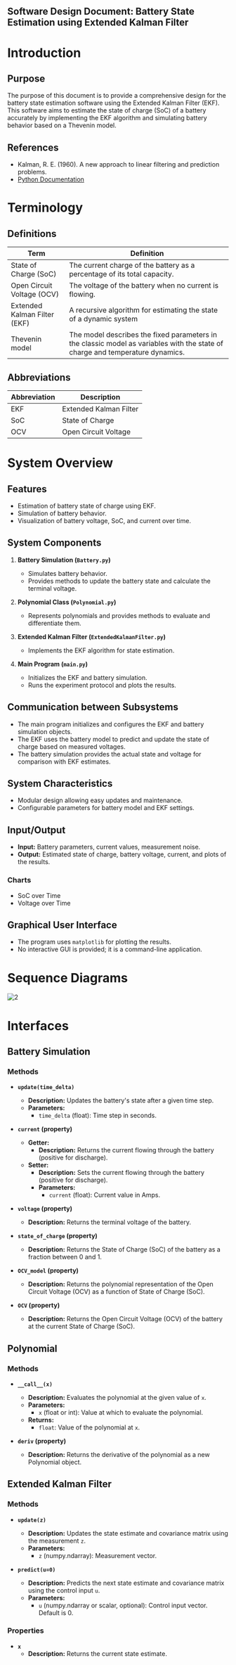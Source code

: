 ## Software Design Document: Battery State Estimation using Extended Kalman Filter

# Introduction

## Purpose

The purpose of this document is to provide a comprehensive design for the battery state estimation software using the Extended Kalman Filter (EKF). This software aims to estimate the state of charge (SoC) of a battery accurately by implementing the EKF algorithm and simulating battery behavior based on a Thevenin model.

## References

- Kalman, R. E. (1960). A new approach to linear filtering and prediction problems.
- [Python Documentation](https://docs.python.org/3/)

# Terminology

## Definitions

| Term                  | Definition                                              |
|-----------------------|---------------------------------------------------------|
| State of Charge (SoC) | The current charge of the battery as a percentage of its total capacity. |
| Open Circuit Voltage (OCV) | The voltage of the battery when no current is flowing. |
| Extended Kalman Filter (EKF) | A recursive algorithm for estimating the state of a dynamic system|
| Thevenin model | The model describes the fixed parameters in the classic model as variables with the state of charge and temperature dynamics.|

## Abbreviations

| Abbreviation | Description                               |
|--------------|-------------------------------------------|
| EKF          | Extended Kalman Filter                    |
| SoC          | State of Charge                           |
| OCV          | Open Circuit Voltage                      |

# System Overview

## Features

- Estimation of battery state of charge using EKF.
- Simulation of battery behavior.
- Visualization of battery voltage, SoC, and current over time.

## System Components

1. **Battery Simulation (`Battery.py`)**
    - Simulates battery behavior.
    - Provides methods to update the battery state and calculate the terminal voltage.

2. **Polynomial Class (`Polynomial.py`)**
    - Represents polynomials and provides methods to evaluate and differentiate them.
  
3. **Extended Kalman Filter (`ExtendedKalmanFilter.py`)**
    - Implements the EKF algorithm for state estimation.
  
4. **Main Program (`main.py`)**
    - Initializes the EKF and battery simulation.
    - Runs the experiment protocol and plots the results.

## Communication between Subsystems

- The main program initializes and configures the EKF and battery simulation objects.
- The EKF uses the battery model to predict and update the state of charge based on measured voltages.
- The battery simulation provides the actual state and voltage for comparison with EKF estimates.

## System Characteristics

- Modular design allowing easy updates and maintenance.
- Configurable parameters for battery model and EKF settings.

## Input/Output

- **Input:** Battery parameters, current values, measurement noise.
- **Output:** Estimated state of charge, battery voltage, current, and plots of the results.

### Charts

- SoC over Time
- Voltage over Time

## Graphical User Interface

- The program uses `matplotlib` for plotting the results.
- No interactive GUI is provided; it is a command-line application.

# Sequence Diagrams

![2](https://github.com/Fireman9/SKteam_KLfilter/assets/84972080/6bcaa157-6dfb-452d-be36-a56036df838f)

# Interfaces

## Battery Simulation

### Methods

- **`update(time_delta)`**
    - **Description:** Updates the battery's state after a given time step.
    - **Parameters:**
        - `time_delta` (float): Time step in seconds.

- **`current` (property)**
    - **Getter:**
        - **Description:** Returns the current flowing through the battery (positive for discharge).
    - **Setter:**
        - **Description:** Sets the current flowing through the battery (positive for discharge).
        - **Parameters:**
            - `current` (float): Current value in Amps.

- **`voltage` (property)**
    - **Description:** Returns the terminal voltage of the battery.

- **`state_of_charge` (property)**
    - **Description:** Returns the State of Charge (SoC) of the battery as a fraction between 0 and 1.

- **`OCV_model` (property)**
    - **Description:** Returns the polynomial representation of the Open Circuit Voltage (OCV) as a function of State of Charge (SoC).

- **`OCV` (property)**
    - **Description:** Returns the Open Circuit Voltage (OCV) of the battery at the current State of Charge (SoC).

## Polynomial

### Methods

- **`__call__(x)`**
    - **Description:** Evaluates the polynomial at the given value of `x`.
    - **Parameters:**
        - `x` (float or int): Value at which to evaluate the polynomial.
    - **Returns:**
        - `float`: Value of the polynomial at `x`.

- **`deriv` (property)**
    - **Description:** Returns the derivative of the polynomial as a new Polynomial object.

## Extended Kalman Filter

### Methods

- **`update(z)`**
    - **Description:** Updates the state estimate and covariance matrix using the measurement `z`.
    - **Parameters:**
        - `z` (numpy.ndarray): Measurement vector.

- **`predict(u=0)`**
    - **Description:** Predicts the next state estimate and covariance matrix using the control input `u`.
    - **Parameters:**
        - `u` (numpy.ndarray or scalar, optional): Control input vector. Default is 0.

### Properties

- **`x`**
    - **Description:** Returns the current state estimate.
